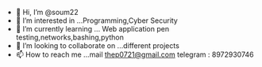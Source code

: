 - 👋 Hi, I’m @soum22
- 👀 I’m interested in ...Programming,Cyber Security
- 🌱 I’m currently learning ... Web application pen testing,networks,bashing,python
- 💞️ I’m looking to collaborate on ...different projects
- 📫 How to reach me ...mail thep0721@gmail.com telegram : 8972930746

<!---
soum22/soum22 is a ✨ special ✨ repository because its `README.md` (this file) appears on your GitHub profile.
You can click the Preview link to take a look at your changes.
--->
